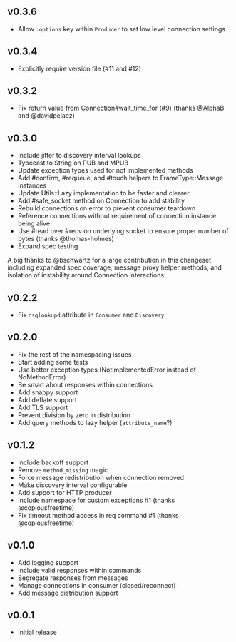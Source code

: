 ## v0.3.6
* Allow `:options` key within `Producer` to set low level connection settings

## v0.3.4
* Explicitly require version file (#11 and #12)

## v0.3.2
* Fix return value from Connection#wait_time_for (#9) (thanks @AlphaB and @davidpelaez)

## v0.3.0
* Include jitter to discovery interval lookups
* Typecast to String on PUB and MPUB
* Update exception types used for not implemented methods
* Add #confirm, #requeue, and #touch helpers to FrameType::Message instances
* Update Utils::Lazy implementation to be faster and clearer
* Add #safe_socket method on Connection to add stability
* Rebuild connections on error to prevent consumer teardown
* Reference connections without requirement of connection instance being alive
* Use #read over #recv on underlying socket to ensure proper number of bytes (thanks @thomas-holmes)
* Expand spec testing

A big thanks to @bschwartz for a large contribution in this changeset
including expanded spec coverage, message proxy helper methods, and
isolation of instability around Connection interactions.

## v0.2.2
* Fix `nsqlookupd` attribute in `Consumer` and `Discovery`

## v0.2.0
* Fix the rest of the namespacing issues
* Start adding some tests
* Use better exception types (NotImplementedError instead of NoMethodError)
* Be smart about responses within connections
* Add snappy support
* Add deflate support
* Add TLS support
* Prevent division by zero in distribution
* Add query methods to lazy helper (`attribute_name`?)

## v0.1.2
* Include backoff support
* Remove `method_missing` magic
* Force message redistribution when connection removed
* Make discovery interval configurable
* Add support for HTTP producer
* Include namespace for custom exceptions #1 (thanks @copiousfreetime)
* Fix timeout method access in req command #1 (thanks @copiousfreetime)

## v0.1.0
* Add logging support
* Include valid responses within commands
* Segregate responses from messages
* Manage connections in consumer (closed/reconnect)
* Add message distribution support

## v0.0.1
* Initial release
